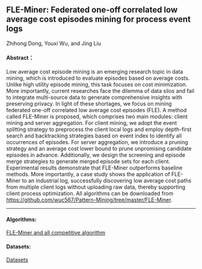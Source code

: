 ##  FLE-Miner: Federated one-off correlated low average cost episodes mining for process event logs

Zhihong Dong, Youxi Wu, and Jing Liu

####  Abstract：
Low average cost episode mining is an emerging research topic in data mining, which is introduced to evaluate episodes based on average costs. Unlike high utility episode mining, this task focuses on cost minimization. More importantly, current researches face the dilemma of data silos and fail to integrate multi-source data to generate comprehensive insights with preserving privacy. In light of these shortages, we focus on mining federated one-off correlated low average cost episodes (FLE). A method called FLE-Miner is proposed, which comprises two main modules: client mining and server aggregation. For client mining, we adopt the event splitting strategy to preprocess the client local logs and employ depth-first search and backtracking strategies based on event index to identify all occurrences of episodes. For server aggregation, we introduce a pruning strategy and an average cost lower bound to prune unpromising candidate episodes in advance. Additionally, we design the screening and episode merge strategies to generate merged episode sets for each client. Experimental results demonstrate that FLE-Miner outperforms baseline methods. More importantly, a case study shows the application of FLE-Miner to an industrial log, successfully discovering low average cost paths from multiple client logs without uploading raw data, thereby supporting client process optimization. All algorithms can be downloaded from https://github.com/wuc567/Pattern-Mining/tree/master/FLE-Miner.

---

#### Algorithms:
[FLE-Miner and all competitive algorithm](https://github.com/wuc567/Pattern-Mining/tree/master/FLE-Miner/code)

#### Datasets:
[Datasets](https://github.com/wuc567/Pattern-Mining/tree/master/FLE-Miner/dataset)
